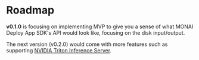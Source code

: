 # Roadmap

**v0.1.0** is focusing on implementing MVP to give you a sense of what MONAI Deploy App SDK's API would look like, focusing on the disk input/output.

The next version (v0.2.0) would come with more features such as supporting [NVIDIA Triton Inference Server](https://github.com/triton-inference-server/server).
